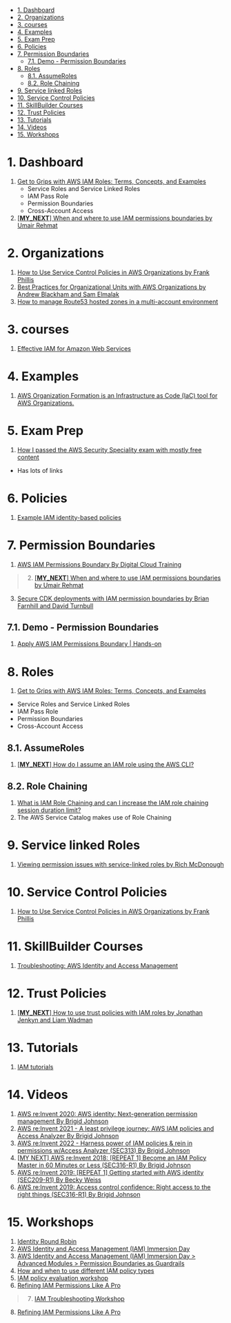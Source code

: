 
<!-- TOC -->

- [1. Dashboard](#1-dashboard)
- [2. Organizations](#2-organizations)
- [3. courses](#3-courses)
- [4. Examples](#4-examples)
- [5. Exam Prep](#5-exam-prep)
- [6. Policies](#6-policies)
- [7. Permission Boundaries](#7-permission-boundaries)
  - [7.1. Demo - Permission Boundaries](#71-demo---permission-boundaries)
- [8. Roles](#8-roles)
  - [8.1. AssumeRoles](#81-assumeroles)
  - [8.2. Role Chaining](#82-role-chaining)
- [9. Service linked Roles](#9-service-linked-roles)
- [10. Service Control Policies](#10-service-control-policies)
- [11. SkillBuilder Courses](#11-skillbuilder-courses)
- [12. Trust Policies](#12-trust-policies)
- [13. Tutorials](#13-tutorials)
- [14. Videos](#14-videos)
- [15. Workshops](#15-workshops)

<!-- /TOC -->

# 1. Dashboard

1. [Get to Grips with AWS IAM Roles: Terms, Concepts, and Examples](https://blog.awsfundamentals.com/aws-iam-roles-terms-concepts-and-examples)
    - Service Roles and Service Linked Roles
    - IAM Pass Role
    - Permission Boundaries
    - Cross-Account Access
1. [[**MY_NEXT**] When and where to use IAM permissions boundaries by Umair Rehmat](https://aws.amazon.com/blogs/security/when-and-where-to-use-iam-permissions-boundaries/)

# 2. Organizations

1. [How to Use Service Control Policies in AWS Organizations by Frank Phillis](https://aws.amazon.com/blogs/security/how-to-use-service-control-policies-in-aws-organizations/)
2. [Best Practices for Organizational Units with AWS Organizations by Andrew Blackham and Sam Elmalak ](https://aws.amazon.com/blogs/mt/best-practices-for-organizational-units-with-aws-organizations/)
3. [How to manage Route53 hosted zones in a multi-account environment](https://theburningmonk.com/2021/05/how-to-manage-route53-hosted-zones-in-a-multi-account-environment/)

# 3. courses

1. [Effective IAM for Amazon Web Services](https://www.effectiveiam.com/)

# 4. Examples

1. [AWS Organization Formation is an Infrastructure as Code (IaC) tool for AWS Organizations.](https://github.com/org-formation/org-formation-cli)

# 5. Exam Prep

1. [How I passed the AWS Security Speciality exam with mostly free content](https://dev.to/aws-heroes/how-i-passed-the-aws-security-speciality-exam-with-mostly-free-content-3id3)
- Has lots of links

# 6. Policies

1. [Example IAM identity-based policies](https://docs.aws.amazon.com/IAM/latest/UserGuide/access_policies_examples.html)

# 7. Permission Boundaries

1. [AWS IAM Permissions Boundary By Digital Cloud Training](https://www.youtube.com/watch?v=t8P8ffqWrsY)
> 2. [[**MY_NEXT**] When and where to use IAM permissions boundaries by Umair Rehmat](https://aws.amazon.com/blogs/security/when-and-where-to-use-iam-permissions-boundaries/)
3. [Secure CDK deployments with IAM permission boundaries by Brian Farnhill and David Turnbull](https://aws.amazon.com/blogs/devops/secure-cdk-deployments-with-iam-permission-boundaries/)

## 7.1. Demo - Permission Boundaries

1. [Apply AWS IAM Permissions Boundary | Hands-on](https://www.youtube.com/watch?v=D-1u0dBM-q8&)

# 8. Roles

1. [Get to Grips with AWS IAM Roles: Terms, Concepts, and Examples](https://blog.awsfundamentals.com/aws-iam-roles-terms-concepts-and-examples)
- Service Roles and Service Linked Roles
- IAM Pass Role
- Permission Boundaries
- Cross-Account Access

## 8.1. AssumeRoles

1. [[**MY_NEXT**] How do I assume an IAM role using the AWS CLI?](https://repost.aws/knowledge-center/iam-assume-role-cli)

## 8.2. Role Chaining

1. [What is IAM Role Chaining and can I increase the IAM role chaining session duration limit?](https://www.youtube.com/watch?v=2TcKghUbikw)
2. The AWS Service Catalog makes use of Role Chaining

# 9. Service linked Roles

1. [Viewing permission issues with service-linked roles by Rich McDonough ](https://aws.amazon.com/blogs/mt/viewing-permission-issues-with-service-linked-roles/)

# 10. Service Control Policies

1. [How to Use Service Control Policies in AWS Organizations by Frank Phillis](https://aws.amazon.com/blogs/security/how-to-use-service-control-policies-in-aws-organizations/)

# 11. SkillBuilder Courses

1. [Troubleshooting: AWS Identity and Access Management](https://explore.skillbuilder.aws/learn/course/15564/play/76564/troubleshooting-aws-identity-and-access-management)

# 12. Trust Policies

1. [[**MY_NEXT**] How to use trust policies with IAM roles by Jonathan Jenkyn and Liam Wadman](https://aws.amazon.com/blogs/security/how-to-use-trust-policies-with-iam-roles/)

# 13. Tutorials

1. [IAM tutorials](https://docs.aws.amazon.com/IAM/latest/UserGuide/tutorials.html)

# 14. Videos

1. [AWS re:Invent 2020: AWS identity: Next-generation permission management By Brigid Johnson](https://www.youtube.com/watch?v=8vsD_aTtuTo)
2. [AWS re:Invent 2021 - A least privilege journey: AWS IAM policies and Access Analyzer By Brigid Johnson](https://www.youtube.com/watch?v=pKPiPplJNak)
3. [AWS re:Invent 2022 - Harness power of IAM policies & rein in permissions w/Access Analyzer (SEC313) By Brigid Johnson](https://www.youtube.com/watch?v=x-Kh8hKVX74)
4. [[MY NEXT] AWS re:Invent 2018: [REPEAT 1] Become an IAM Policy Master in 60 Minutes or Less (SEC316-R1) By Brigid Johnson](https://www.youtube.com/watch?v=YQsK4MtsELU)
5. [AWS re:Invent 2019: [REPEAT 1] Getting started with AWS identity (SEC209-R1) By Becky Weiss](https://www.youtube.com/watch?v=Zvz-qYYhvMk)
6. [AWS re:Invent 2019: Access control confidence: Right access to the right things (SEC316-R1) By Brigid Johnson](https://www.youtube.com/watch?v=XO4CALyzbVM)

# 15. Workshops

1. [Identity Round Robin](https://identity-round-robin.awssecworkshops.com/)
2. [AWS Identity and Access Management (IAM) Immersion Day](https://catalog.us-east-1.prod.workshops.aws/workshops/18b3622c-5d4c-45c9-9834-6a7091109072/en-US)
3. [AWS Identity and Access Management (IAM) Immersion Day > Advanced Modules > Permission Boundaries as Guardrails](https://catalog.us-east-1.prod.workshops.aws/workshops/18b3622c-5d4c-45c9-9834-6a7091109072/en-US/advanced-modules/60-permission-boundary/6-1)
4. [How and when to use different IAM policy types](https://catalog.workshops.aws/iam-policy-types/en-US)
5. [IAM policy evaluation workshop](https://catalog.us-east-1.prod.workshops.aws/workshops/6dc3124a-6bd4-46eb-b5c4-be438a82ba3d/en-US)
6. [Refining IAM Permissions Like A Pro](https://catalog.workshops.aws/refining-iam-permissions-like-a-pro/en-US)
> 7. [IAM Troubleshooting Workshop](https://catalog.us-east-1.prod.workshops.aws/workshops/a9661c42-97f6-400a-8dee-a8396e8d418f/en-US)
8. [Refining IAM Permissions Like A Pro](https://catalog.workshops.aws/refining-iam-permissions-like-a-pro/en-US)